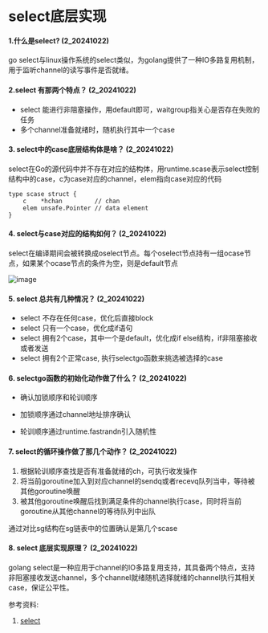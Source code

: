 # select底层实现

#### 1.什么是select? (2_20241022)
go select与linux操作系统的select类似，为golang提供了一种IO多路复用机制，用于监听channel的读写事件是否就绪。

#### 2.select 有那两个特点？ (2_20241022)
* select 能进行非阻塞操作，用default即可，waitgroup指关心是否存在失败的任务
* 多个channel准备就绪时，随机执行其中一个case


#### 3. select中的case底层结构体是啥？  (2_20241022)
select在Go的源代码中并不存在对应的结构体，用runtime.scase表示select控制结构中的case，c为case对应的channel，elem指向case对应的代码
```
type scase struct {
	c    *hchan         // chan
	elem unsafe.Pointer // data element
}
```
#### 4. select与case对应的结构如何？  (2_20241022)
select在编译期间会被转换成oselect节点。每个oselect节点持有一组ocase节点，如果某个ocase节点的条件为空，则是default节点

![image](https://github.com/user-attachments/assets/2f4e4f74-b9ae-47ba-983a-db2dcdbde2b6)


#### 5. select 总共有几种情况？  (2_20241022)
* select 不存在任何case，优化后直接block
* select 只有一个case，优化成if语句
* select 拥有2个case，其中一个是default，优化成if else结构，if非阻塞接收或者发送
* select 拥有2个正常case, 执行selectgo函数来挑选被选择的case

#### 6. selectgo函数的初始化动作做了什么？  (2_20241022)
* 确认加锁顺序和轮训顺序

* 加锁顺序通过channel地址排序确认
* 轮训顺序通过runtime.fastrandn引入随机性

#### 7. select的循环操作做了那几个动作？ (2_20241022)
1. 根据轮训顺序查找是否有准备就绪的ch，可执行收发操作
2. 将当前goroutine加入到对应channel的sendq或者recevq队列当中，等待被其他goroutine唤醒
3. 被其他goroutine唤醒后找到满足条件的channel执行case，同时将当前goroutine从其他channel的等待队列中出队

通过对比sg结构在sg链表中的位置确认是第几个scase

#### 8. select 底层实现原理？  (2_20241022)
golang select是一种应用于channel的IO多路复用支持，其具备两个特点，支持非阻塞接收发送channel，多个channel就绪随机选择就绪的channel执行其相关case，保证公平性。






参考资料:
1. [select ](https://draveness.me/golang/docs/part2-foundation/ch05-keyword/golang-select/)
